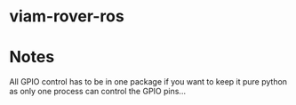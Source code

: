 # viam-rover-ros


# Notes
All GPIO control has to be in one package if you want to keep it pure python as only one process can control the GPIO pins... 